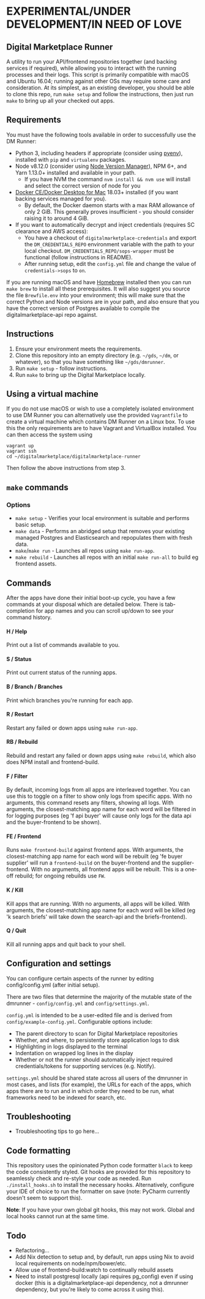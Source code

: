 # EXPERIMENTAL/UNDER DEVELOPMENT/IN NEED OF LOVE

## Digital Marketplace Runner
A utility to run your API/frontend repositories together (and backing services if required), while allowing you to
interact with the running processes and their logs. This script is primarily compatible with macOS and Ubuntu 16.04;
running against other OSs may require some care and consideration. At its simplest, as an existing developer, you should
be able to clone this repo, run `make setup` and follow the instructions, then just run `make` to bring up all your
checked out apps.

## Requirements
You must have the following tools available in order to successfully use the DM Runner:

* Python 3, including headers if appropriate (consider using [pyenv]),
  installed with `pip` and `virtualenv` packages.
* Node v8.12.0 (consider using [Node Version Manager]), NPM 6+, and Yarn
  1.13.0+ installed and available in your path.
  * If you have NVM the command `nvm install && nvm use` will install and
    select the correct version of node for you
* [Docker CE/Docker Desktop for Mac][Docker] 18.03+ installed (if you want
  backing services managed for you).
  * By default, the Docker daemon starts with a max RAM allowance of only 2
    GiB.  This generally proves insufficient - you should consider raising it
    to around 4 GiB.
* If you want to automatically decrypt and inject credentials (requires SC
  clearance and AWS access):
  * You have a checkout of `digitalmarketplace-credentials` and export the
    `DM_CREDENTIALS_REPO` environment variable with the path to your local
    checkout. `DM_CREDENTIALS_REPO/sops-wrapper` must be functional (follow
    instructions in README).
  * After running setup, edit the `config.yml` file and change the value of
    `credentials->sops` to `on`.

If you are running macOS and have [Homebrew] installed then you can run `make
brew` to install all these prerequisites. It will also suggest you source the
file `Brewfile.env` into your environment; this will make sure that the correct
Python and Node versions are in your path, and also ensure that you have the
correct version of Postgres available to compile the digitalmarketplace-api
repo against.

[Homebrew]: https://brew.sh
[Node Version Manager]: https://github.com/nvm-sh/nvm
[pyenv]: https://github.com/pyenv/pyenv
[Docker]: https://docs.docker.com/install/

## Instructions
1. Ensure your environment meets the requirements.
2. Clone this repository into an empty directory (e.g. `~/gds`, `~/dm`, or whatever), so that you have something like
`~/gds/dmrunner`.
3. Run `make setup` - follow instructions.
4. Run `make` to bring up the Digital Marketplace locally.

## Using a virtual machine
If you do not use macOS or wish to use a completely isolated environment to use DM Runner you can alternatively use the
provided `Vagrantfile` to create a virtual machine which contains DM Runner on a Linux box. To use this the only
requirements are to have Vagrant and VirtualBox installed. You can then access the system using

```
vagrant up
vagrant ssh
cd ~/digitalmarketplace/digitalmarketplace-runner
```

Then follow the above instructions from step 3.

## `make` commands
### Options
* `make setup` - Verifies your local environment is suitable and performs basic setup.
* `make data` - Performs an abridged setup that removes your existing managed Postgres and Elasticsearch and repopulates them with fresh data.
* `make`/`make run` - Launches all repos using `make run-app`.
* `make rebuild` - Launches all repos with an initial `make run-all` to build eg frontend assets.

## Commands
After the apps have done their initial boot-up cycle, you have a few commands at your disposal which are detailed below.
There is tab-completion for app names and you can scroll up/down to see your command history.

#### H / Help
Print out a list of commands available to you.

#### S / Status
Print out current status of the running apps.

#### B / Branch / Branches
Print which branches you're running for each app.

#### R / Restart
Restart any failed or down apps using `make run-app`.

#### RB / Rebuild
Rebuild and restart any failed or down apps using `make rebuild`, which also does NPM install and frontend-build.

#### F / Filter
By default, incoming logs from all apps are interleaved together. You can use this to toggle on a filter to show only
logs from specific apps. With no arguments, this command resets any filters, showing all logs. With arguments, the
closest-matching app name for each word will be filtered in for logging purposes (eg 'f api buyer' will cause only
logs for the data api and the buyer-frontend to be shown).

#### FE / Frontend
Runs `make frontend-build` against frontend apps. With arguments, the closest-matching app name for each word will be
rebuilt (eg 'fe buyer supplier' will run a `frontend-build` on the buyer-frontend and the supplier-frontend. With no
arguments, all frontend apps will be rebuilt. This is a one-off rebuild; for ongoing rebuilds use `FW`.

#### K / Kill
Kill apps that are running. With no arguments, all apps will be killed. With arguments, the closest-matching app name
for each word will be killed (eg 'k search briefs' will take down the search-api and the briefs-frontend).

#### Q / Quit
Kill all running apps and quit back to your shell.

## Configuration and settings
You can configure certain aspects of the runner by editing config/config.yml (after initial setup).

There are two files that determine the majority of the mutable state of the dmrunner - ``config/config.yml`` and
``config/settings.yml``.

``config.yml`` is intended to be a user-edited file and is derived from  ``config/example-config.yml``.  Configurable options include:
* The parent directory to scan for Digital Marketplace repositories
* Whether, and where, to persistently store application logs to disk
* Highlighting in logs displayed to the terminal
* Indentation on wrapped log lines in the display
* Whether or not the runner should automatically inject required credentials/tokens for supporting services (e.g. Notify).

``settings.yml`` should be shared state across all users of the dmrunner in most cases, and
lists (for example), the URLs for each of the apps, which apps there are to run and in which order they need to be run,
what frameworks need to be indexed for search, etc.

## Troubleshooting
* Troubleshooting tips to go here...

## Code formatting
This repository uses the opinionated Python code formatter `black` to keep the code consistently styled. Git hooks are
provided for this repository to seamlessly check and re-style your code as needed. Run `./install_hooks.sh` to install
the necessary hooks. Alternatively, configure your IDE of choice to run the formatter on save (note: PyCharm currently
doesn't seem to support this).

**Note**: If you have your own global git hooks, this may not work. Global and local hooks cannot run at the same time.

## Todo
* Refactoring...
* Add Nix detection to setup and, by default, run apps using Nix to avoid local requirements on node/npm/bower/etc.
* Allow use of frontend-build:watch to continually rebuild assets
* Need to install postgresql locally (api requires pg_config) even if using docker (this is a digitalmarketplace-api dependency, not a dmrunner dependency, but you're likely to come across it using this).
